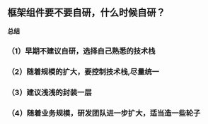 ## 框架组件要不要自研，什么时候自研？

**总结**

### （1）早期不建议自研，选择自己熟悉的技术栈

### （2）随着规模的扩大，要控制技术栈,尽量统一

### （3）建议浅浅的封装一层

### （4）随着业务规模，研发团队进一步扩大，适当造一些轮子

